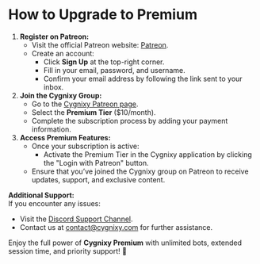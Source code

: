 # How to Upgrade to Premium

1. **Register on Patreon:**
    - Visit the official Patreon website: [Patreon](https://www.patreon.com).
    - Create an account:
        - Click **Sign Up** at the top-right corner.
        - Fill in your email, password, and username.
        - Confirm your email address by following the link sent to your inbox.
2. **Join the Cygnixy Group:**
    - Go to the [Cygnixy Patreon page](https://www.patreon.com/Cygnixy).
    - Select the **Premium Tier** ($10/month).
    - Complete the subscription process by adding your payment information.
3. **Access Premium Features:**
    - Once your subscription is active:
        - Activate the Premium Tier in the Cygnixy application by clicking the "Login with Patreon" button.
    - Ensure that you’ve joined the Cygnixy group on Patreon to receive updates, support, and exclusive content.

**Additional Support:**  
If you encounter any issues:

- Visit the [Discord Support Channel](https://discord.gg/kdtZPjzr).
- Contact us at [contact@cygnixy.com](mailto:contact@cygnixy.com) for further assistance.

Enjoy the full power of **Cygnixy Premium** with unlimited bots, extended session time, and priority support! 🚀